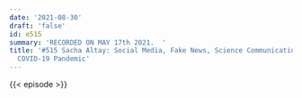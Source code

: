 ```yaml
---
date: '2021-08-30'
draft: 'false'
id: e515
summary: 'RECORDED ON MAY 17th 2021.  '
title: '#515 Sacha Altay: Social Media, Fake News, Science Communication, and the
  COVID-19 Pandemic'
---
```

{{< episode >}}
